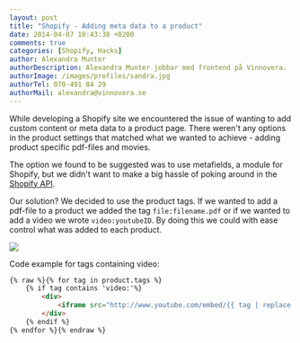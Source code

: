 ```yaml
---
layout: post
title: "Shopify - Adding meta data to a product"
date: 2014-04-07 10:43:38 +0200
comments: true
categories: [Shopify, Hacks]
author: Alexandra Munter
authorDescription: Alexandra Munter jobbar med frontend på Vinnovera.
authorImage: /images/profiles/sandra.jpg
authorTel: 070-491 84 29
authorMail: alexandra@vinnovera.se
---
```


While developing a Shopify site we encountered the issue of wanting to add custom content or meta data to a product page. There weren't any options in <!-- more -->the product settings that matched what we wanted to achieve - adding product specific pdf-files and movies.

The option we found to be suggested was to use metafields, a module for Shopify, but we didn't want to make a big hassle of poking around in the [Shopify API][1]. 

Our solution? We decided to use the product tags. If we wanted to add a pdf-file to a product we added the tag ```file:filename.pdf``` or if we wanted to add a video we wrote ```video:youtubeID```. By doing this we could with ease control what was added to each product.

![](https://photos-2.dropbox.com/t/0/AAABrpWUc3bcj4PVDukk6JZ0ORD0nqYf5fWzqCoudHhHYA/12/142551753/jpeg/2048x1536/3/1396864800/0/2/tags.jpg/-D_rJMN0VhoS_p9NAcirqcQxZkUpbi7rugvVZE15pD4)

Code example for tags containing video:

```html
{% raw %}{% for tag in product.tags %}
	{% if tag contains 'video:'%}
		<div>
			<iframe src="http://www.youtube.com/embed/{{ tag | replace: 'video:', ''}}"></iframe>
		</div>
	{% endif %}
{% endfor %}{% endraw %}
```

[1]: http://www.shopify.com/technology/3032322-new-feature-metafields#axzz2xvNXkLON

